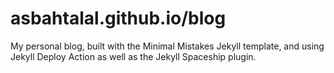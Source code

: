 # asbahtalal.github.io/blog
My personal blog, built with the Minimal Mistakes Jekyll template, and using Jekyll Deploy Action as well as the Jekyll Spaceship plugin.